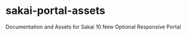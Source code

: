 sakai-portal-assets
===================

Documentation and Assets for Sakai 10 New Optional Responsive Portal
